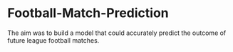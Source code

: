 # Football-Match-Prediction
The aim was to build a model that could accurately predict the outcome of future league football matches.
